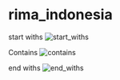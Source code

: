 # rima_indonesia

start withs
![start_withs](https://github.com/jackGetDev/rima_indonesia/assets/57647314/b6fddd57-9ee3-45c0-a1a4-02cca444b37f)

Contains
![contains](https://github.com/jackGetDev/rima_indonesia/assets/57647314/0b7941af-f990-4bd2-b450-25d861481212)

end withs
![end_withs](https://github.com/jackGetDev/rima_indonesia/assets/57647314/f3597512-b628-4c18-9acf-076d1ff4df95)


